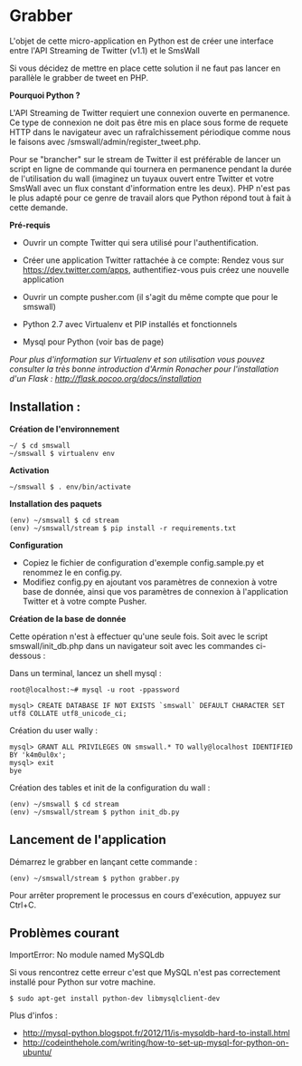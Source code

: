 Grabber
=======

L'objet de cette micro-application en Python est de créer une interface entre l'API Streaming de Twitter (v1.1) et le SmsWall

Si vous décidez de mettre en place cette solution il ne faut pas lancer en parallèle le grabber de tweet en PHP.

__Pourquoi Python ?__

L'API Streaming de Twitter requiert une connexion ouverte en permanence. Ce type de connexion ne doit pas être mis en place sous forme de requete HTTP dans le navigateur avec un rafraîchissement périodique comme nous le faisons avec /smswall/admin/register_tweet.php.

Pour se "brancher" sur le stream de Twitter il est préférable de lancer un script en ligne de commande qui tournera en permanence pendant la durée de l'utilisation du wall (imaginez un tuyaux ouvert entre Twitter et votre SmsWall avec un flux constant d'information entre les deux). PHP n'est pas le plus adapté pour ce genre de travail alors que Python répond tout à fait à cette demande.

__Pré-requis__

- Ouvrir un compte Twitter qui sera utilisé pour l'authentification.

- Créer une application Twitter rattachée à ce compte: Rendez vous sur https://dev.twitter.com/apps, authentifiez-vous puis créez une nouvelle application

- Ouvrir un compte pusher.com (il s'agit du même compte que pour le smswall)

- Python 2.7 avec Virtualenv et PIP installés et fonctionnels

- Mysql pour Python (voir bas de page)

_Pour plus d'information sur Virtualenv et son utilisation vous pouvez consulter la très bonne introduction d'Armin Ronacher pour l'installation d'un Flask : http://flask.pocoo.org/docs/installation_


Installation :
--------------

__Création de l'environnement__


    ~/ $ cd smswall
    ~/smswall $ virtualenv env


__Activation__


    ~/smswall $ . env/bin/activate


__Installation des paquets__

    (env) ~/smswall $ cd stream
    (env) ~/smswall/stream $ pip install -r requirements.txt


__Configuration__

- Copiez le fichier de configuration d'exemple config.sample.py et renommez le en config.py.
- Modifiez config.py en ajoutant vos paramètres de connexion à votre base de donnée, ainsi que vos paramètres de connexion à l'application Twitter et à votre compte Pusher.

__Création de la base de donnée__

Cette opération n'est à effectuer qu'une seule fois. Soit avec le script smswall/init_db.php dans un navigateur soit avec les commandes ci-dessous :

Dans un terminal, lancez un shell mysql :

    root@localhost:~# mysql -u root -ppassword

    mysql> CREATE DATABASE IF NOT EXISTS `smswall` DEFAULT CHARACTER SET utf8 COLLATE utf8_unicode_ci;

Création du user wally :

    mysql> GRANT ALL PRIVILEGES ON smswall.* TO wally@localhost IDENTIFIED BY 'k4m0ul0x';
    mysql> exit
    bye

Création des tables et init de la configuration du wall :

    (env) ~/smswall $ cd stream
    (env) ~/smswall/stream $ python init_db.py


Lancement de l'application
--------------------------

Démarrez le grabber en lançant cette commande :

    (env) ~/smswall/stream $ python grabber.py

Pour arrêter proprement le processus en cours d'exécution, appuyez sur Ctrl+C.


Problèmes courant
-----------------

ImportError: No module named MySQLdb

Si vous rencontrez cette erreur c'est que MySQL n'est pas correctement installé pour Python sur votre machine.

    $ sudo apt-get install python-dev libmysqlclient-dev

Plus d'infos :

- http://mysql-python.blogspot.fr/2012/11/is-mysqldb-hard-to-install.html
- http://codeinthehole.com/writing/how-to-set-up-mysql-for-python-on-ubuntu/
